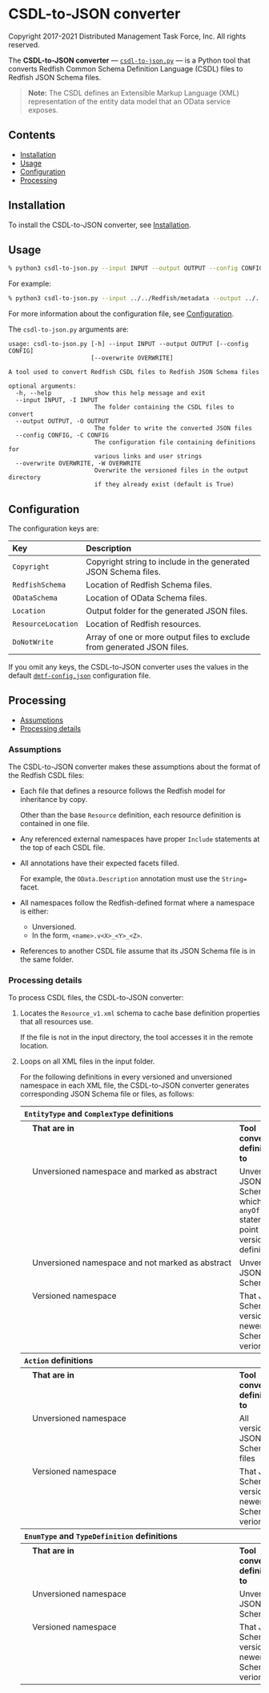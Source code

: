 # CSDL-to-JSON converter

Copyright 2017-2021 Distributed Management Task Force, Inc. All rights reserved.

The **CSDL-to-JSON converter** &mdash; [`csdl-to-json.py`](csdl-to-json.py) &mdash; is a Python tool that converts Redfish Common Schema Definition Language (CSDL) files to Redfish JSON Schema files.

> **Note:** The CSDL defines an Extensible Markup Language (XML) representation of the entity data model that an OData service exposes.

## Contents

* [Installation](#installation)
* [Usage](#usage)
* [Configuration](#configuration)
* [Processing](#processing)

## Installation

To install the CSDL-to-JSON converter, see [Installation](README.md#installation "README.md#installation").

## Usage

```bash
% python3 csdl-to-json.py --input INPUT --output OUTPUT --config CONFIG
```

For example:

```bash
% python3 csdl-to-json.py --input ../../Redfish/metadata --output ../../Redfish/json-schema/ --config dmtf-config.json
```

For more information about the configuration file, see [Configuration](#configuration).

The `csdl-to-json.py` arguments are:

```text
usage: csdl-to-json.py [-h] --input INPUT --output OUTPUT [--config CONFIG]
                       [--overwrite OVERWRITE]

A tool used to convert Redfish CSDL files to Redfish JSON Schema files

optional arguments:
  -h, --help            show this help message and exit
  --input INPUT, -I INPUT
                        The folder containing the CSDL files to convert
  --output OUTPUT, -O OUTPUT
                        The folder to write the converted JSON files
  --config CONFIG, -C CONFIG
                        The configuration file containing definitions for
                        various links and user strings
  --overwrite OVERWRITE, -W OVERWRITE
                        Overwrite the versioned files in the output directory
                        if they already exist (default is True)
```

## Configuration

The configuration keys are:

| Key              | Description                                                             | 
| :--------------- | :---------------------------------------------------------------------- |
| `Copyright`      | Copyright string to include in the generated JSON Schema files.         |
| `RedfishSchema`  | Location of Redfish Schema files.                                       |
| `ODataSchema`    | Location of OData Schema files.                                         |
| `Location`       | Output folder for the generated JSON files.                             |
| `ResourceLocation` | Location of Redfish resources.                                        |
| `DoNotWrite`     | Array of one or more output files to exclude from generated JSON files. |

If you omit any keys, the CSDL-to-JSON converter uses the values in the default [`dmtf-config.json`](dmtf-config.json) configuration file.

## Processing

* [Assumptions](#assumptions)
* [Processing details](#processing-details)

### Assumptions

The CSDL-to-JSON converter makes these assumptions about the format of the Redfish CSDL files:

* Each file that defines a resource follows the Redfish model for inheritance by copy.

    Other than the base `Resource` definition, each resource definition is contained in one file.
* Any referenced external namespaces have proper `Include` statements at the top of each CSDL file.
* All annotations have their expected facets filled.

    For example, the `OData.Description` annotation must use the `String=` facet.
* All namespaces follow the Redfish-defined format where a namespace is either:

    * Unversioned.
    * In the form, `<name>.v<X>_<Y>_<Z>`.
* References to another CSDL file assume that its JSON Schema file is in the same folder.

### Processing details

To process CSDL files, the CSDL-to-JSON converter:

1. Locates the `Resource_v1.xml` schema to cache base definition properties that all resources use.

    If the file is not in the input directory, the tool accesses it in the remote location.
1. Loops on all XML files in the input folder.

    For the following definitions in every versioned and unversioned namespace in each XML file, the CSDL-to-JSON converter generates corresponding JSON Schema file or files, as follows:


    <table width="100%">
      <col width="4%">
      <col width="48%">
      <col width="48%">
      <tbody>
        <tr>
          <th align="left" valign="top" colspan="3"><code>EntityType</code>&nbsp;and&nbsp;<code>ComplexType</code> definitions</th>
        </tr>
        <tr>
          <th rowspan="4"/>
          <th align="left" valign="top">That are in</th>
          <th align="left" valign="top">Tool converts definitions to</th>
        </tr>
        <tr>
          <td align="left" valign="top">Unversioned namespace and marked as abstract</td>
          <td align="left" valign="top">Unversioned JSON Schema file, which uses <code>anyOf</code> statement to point to all versioned definitions</td>
        </tr>
        <tr>
          <td align="left" valign="top">Unversioned&nbsp;namespace&nbsp;and&nbsp;not&nbsp;marked&nbsp;as&nbsp;abstract</td>
          <td align="left" valign="top">Unversioned JSON Schema file</td>
        </tr>
        <tr>
          <td align="left" valign="top">Versioned namespace</td>
          <td align="left" valign="top">That JSON Schema file version and newer JSON Schema file verions</td>
        </tr>
        <tr>
          <th align="left" valign="top" colspan="3"><code>Action</code> definitions</th>
        </tr>
        <tr>
          <th rowspan="3"/>
          <th align="left" valign="top">That are in</th>
          <th align="left" valign="top">Tool converts definitions to</th>
        </tr>
        <tr>
          <td align="left" valign="top">Unversioned namespace</td>
          <td align="left" valign="top">All versioned JSON Schema files</td>
        </tr>
        <tr>
          <td align="left" valign="top">Versioned namespace</td>
          <td align="left" valign="top">That JSON Schema file version and newer JSON Schema file verions</td>
        </tr>
        <tr>
          <th align="left" valign="top" colspan="3"><code>EnumType</code> and <code>TypeDefinition</code> definitions</th>
        </tr>
        <tr>
          <th rowspan="3"/>
          <th align="left" valign="top">That are in</th>
          <th align="left" valign="top">Tool converts definitions to</th>
        </tr>
        <tr>
          <td align="left" valign="top">Unversioned namespace</td>
          <td align="left" valign="top">Unversioned JSON Schema file</td>
        </tr>
        <tr>
          <td align="left" valign="top">Versioned namespace</td>
          <td align="left" valign="top">That JSON Schema file version and newer JSON Schema file verions</td>
        </tr>
      </tbody>
    </table>

